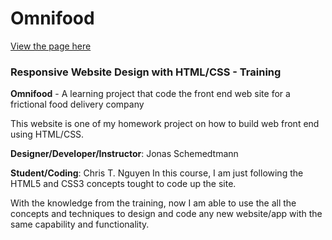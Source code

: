 # Omnifood

[View the page here](https://monksedo.github.io/monifood/)

### Responsive Website Design with HTML/CSS - Training

<strong>Omnifood</strong> - A learning project that code the front end web site for a frictional food delivery company

This website is one of my homework project on how to build web front end using HTML/CSS.

<strong>Designer/Developer/Instructor</strong>: Jonas Schemedtmann

<strong>Student/Coding</strong>: Chris T. Nguyen 
In this course, I am just following the HTML5 and CSS3 concepts tought to code up the site.

With the knowledge from the training, now I am able to use the all the concepts and techniques to design and code any new website/app with the same capability and functionality.
